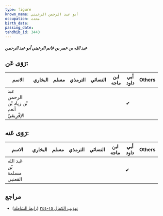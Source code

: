 ```yaml
---
type: figure
known_name: أبو عبد الرحمن الرعيني
occupation: محدث
birth_date:
passing_date:
tahdhib_id: 3443
---
```

##### عبد الله بن عمر بن غانم الرعيني أبو عبد الرحمن

## رَوَى عَن:
| الاسم                                    | البخاري | مسلم | الترمذي | النسائي | ابن ماجه | أبي داود | Others |
| ---------------------------------------- | ------- | ---- | ------- | ------- | -------- | -------- | ------ |
| عبد الرحمن بْن زياد بْن أنعم الإفْرِيقيّ |         |      |         |         |          | ✔        |        |
## رَوَى عَنه:
| الاسم                       | البخاري | مسلم | الترمذي | النسائي | ابن ماجه | أبي داود | Others |
| --------------------------- | ------- | ---- | ------- | ------- | -------- | -------- | ------ |
| عَبد الله بْن مسلمة القعنبي |         |      |         |         |          | ✔        |        |
## مراجع
- [تهذيب الكمال ١٥-٣٤٤](obsidian://open?vault=Tahdhib-al-Kamal&file=Figures/٣٤٤٣-عبد%20الله%20بن%20عمر%20بن%20غانم%20الرعيني%20أبو%20عبد%20الرحمن) ([رابط الشاملة](https://shamela.ws/book/3722/7828))